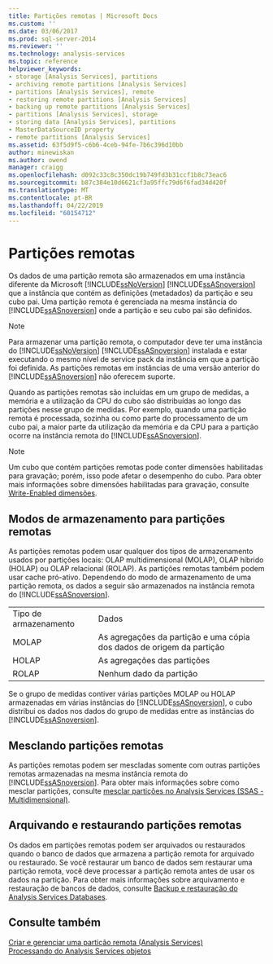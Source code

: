 ```yaml
---
title: Partições remotas | Microsoft Docs
ms.custom: ''
ms.date: 03/06/2017
ms.prod: sql-server-2014
ms.reviewer: ''
ms.technology: analysis-services
ms.topic: reference
helpviewer_keywords:
- storage [Analysis Services], partitions
- archiving remote partitions [Analysis Services]
- partitions [Analysis Services], remote
- restoring remote partitions [Analysis Services]
- backing up remote partitions [Analysis Services]
- partitions [Analysis Services], storage
- storing data [Analysis Services], partitions
- MasterDataSourceID property
- remote partitions [Analysis Services]
ms.assetid: 63f5d9f5-c6b6-4ceb-94fe-7b6c396d10bb
author: minewiskan
ms.author: owend
manager: craigg
ms.openlocfilehash: d092c33c8c350dc19b749fd3b31ccf1b8c73eac6
ms.sourcegitcommit: b87c384e10d6621cf3a95ffc79d6f6fad34d420f
ms.translationtype: MT
ms.contentlocale: pt-BR
ms.lasthandoff: 04/22/2019
ms.locfileid: "60154712"
---
```

# <a name="remote-partitions"></a>Partições remotas
  Os dados de uma partição remota são armazenados em uma instância diferente da Microsoft [!INCLUDE[ssNoVersion](../../includes/ssnoversion-md.md)] [!INCLUDE[ssASnoversion](../../includes/ssasnoversion-md.md)] que a instância que contém as definições (metadados) da partição e seu cubo pai. Uma partição remota é gerenciada na mesma instância do [!INCLUDE[ssASnoversion](../../includes/ssasnoversion-md.md)] onde a partição e seu cubo pai são definidos.  
  
> [!NOTE]  
>  Para armazenar uma partição remota, o computador deve ter uma instância do [!INCLUDE[ssNoVersion](../../includes/ssnoversion-md.md)] [!INCLUDE[ssASnoversion](../../includes/ssasnoversion-md.md)] instalada e estar executando o mesmo nível de service pack da instância em que a partição foi definida. As partições remotas em instâncias de uma versão anterior do [!INCLUDE[ssASnoversion](../../includes/ssasnoversion-md.md)] não oferecem suporte.  
  
 Quando as partições remotas são incluídas em um grupo de medidas, a memória e a utilização da CPU do cubo são distribuídas ao longo das partições nesse grupo de medidas. Por exemplo, quando uma partição remota é processada, sozinha ou como parte do processamento de um cubo pai, a maior parte da utilização da memória e da CPU para a partição ocorre na instância remota do [!INCLUDE[ssASnoversion](../../includes/ssasnoversion-md.md)].  
  
> [!NOTE]  
>  Um cubo que contém partições remotas pode conter dimensões habilitadas para gravação; porém, isso pode afetar o desempenho do cubo. Para obter mais informações sobre dimensões habilitadas para gravação, consulte [Write-Enabled dimensões](../multidimensional-models-olap-logical-dimension-objects/write-enabled-dimensions.md).  
  
## <a name="storage-modes-for-remote-partitions"></a>Modos de armazenamento para partições remotas  
 As partições remotas podem usar qualquer dos tipos de armazenamento usados por partições locais: OLAP multidimensional (MOLAP), OLAP híbrido (HOLAP) ou OLAP relacional (ROLAP). As partições remotas também podem usar cache pró-ativo. Dependendo do modo de armazenamento de uma partição remota, os dados a seguir são armazenados na instância remota do [!INCLUDE[ssASnoversion](../../includes/ssasnoversion-md.md)].  
  
|||  
|-|-|  
|Tipo de armazenamento|Dados|  
|MOLAP|As agregações da partição e uma cópia dos dados de origem da partição|  
|HOLAP|As agregações das partições|  
|ROLAP|Nenhum dado da partição|  
  
 Se o grupo de medidas contiver várias partições MOLAP ou HOLAP armazenadas em várias instâncias do [!INCLUDE[ssASnoversion](../../includes/ssasnoversion-md.md)], o cubo distribui os dados nos dados do grupo de medidas entre as instâncias do [!INCLUDE[ssASnoversion](../../includes/ssasnoversion-md.md)].  
  
## <a name="merging-remote-partitions"></a>Mesclando partições remotas  
 As partições remotas podem ser mescladas somente com outras partições remotas armazenadas na mesma instância remota do [!INCLUDE[ssASnoversion](../../includes/ssasnoversion-md.md)]. Para obter mais informações sobre como mesclar partições, consulte [mesclar partições no Analysis Services &#40;SSAS - Multidimensional&#41;](../multidimensional-models/merge-partitions-in-analysis-services-ssas-multidimensional.md).  
  
## <a name="archiving-and-restoring-remote-partitions"></a>Arquivando e restaurando partições remotas  
 Os dados em partições remotas podem ser arquivados ou restaurados quando o banco de dados que armazena a partição remota for arquivado ou restaurado. Se você restaurar um banco de dados sem restaurar uma partição remota, você deve processar a partição remota antes de usar os dados na partição. Para obter mais informações sobre arquivamento e restauração de bancos de dados, consulte [Backup e restauração do Analysis Services Databases](../multidimensional-models/backup-and-restore-of-analysis-services-databases.md).  
  
## <a name="see-also"></a>Consulte também  
 [Criar e gerenciar uma partição remota &#40;Analysis Services&#41;](../multidimensional-models/create-and-manage-a-remote-partition-analysis-services.md)   
 [Processando do Analysis Services objetos](../multidimensional-models/processing-analysis-services-objects.md)  
  
  
